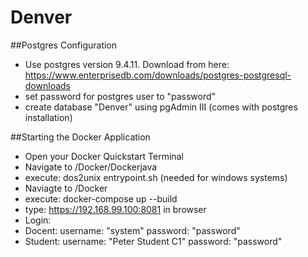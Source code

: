 # Denver

##Postgres Configuration
- Use postgres version 9.4.11. Download from here: https://www.enterprisedb.com/downloads/postgres-postgresql-downloads
- set password for postgres user to "password"
- create database "Denver" using pgAdmin III (comes with postgres installation)


##Starting the Docker Application
- Open your Docker Quickstart Terminal
- Navigate to /Docker/Dockerjava
- execute: dos2unix entrypoint.sh (needed for windows systems)
- Naviagte to /Docker
- execute: docker-compose up --build
- type: https://192.168.99.100:8081 in browser
- Login: 
- Docent: username: "system"  password: "password"
- Student: username: "Peter Student C1"  password: "password"
